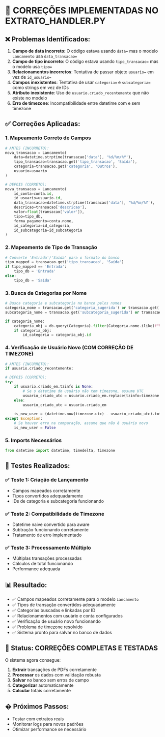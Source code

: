 # 🔧 CORREÇÕES IMPLEMENTADAS NO EXTRATO_HANDLER.PY

## ❌ Problemas Identificados:

1. **Campo de data incorreto**: O código estava usando `data=` mas o modelo `Lancamento` usa `data_transacao=`
2. **Campo de tipo incorreto**: O código estava usando `tipo_transacao=` mas o modelo usa `tipo=`
3. **Relacionamentos incorretos**: Tentativa de passar objeto `usuario=` em vez de `id_usuario=`
4. **Campos inexistentes**: Tentativa de usar `categoria=` e `subcategoria=` como strings em vez de IDs
5. **Atributo inexistente**: Uso de `usuario.criado_recentemente` que não existe no modelo
6. **Erro de timezone**: Incompatibilidade entre datetime com e sem timezone

## ✅ Correções Aplicadas:

### 1. Mapeamento Correto de Campos
```python
# ANTES (INCORRETO):
nova_transacao = Lancamento(
    data=datetime.strptime(transacao['data'], '%d/%m/%Y'),
    tipo_transacao=transacao.get('tipo_transacao', 'Saída'),
    categoria=transacao.get('categoria', 'Outros'),
    usuario=usuario
)

# DEPOIS (CORRETO):
nova_transacao = Lancamento(
    id_conta=conta.id,
    id_usuario=usuario.id,
    data_transacao=datetime.strptime(transacao['data'], '%d/%m/%Y'),
    descricao=transacao['descricao'],
    valor=float(transacao['valor']),
    tipo=tipo_db,
    forma_pagamento=conta.nome,
    id_categoria=id_categoria,
    id_subcategoria=id_subcategoria
)
```

### 2. Mapeamento de Tipo de Transação
```python
# Converte 'Entrada'/'Saída' para o formato do banco
tipo_mapped = transacao.get('tipo_transacao', 'Saída')
if tipo_mapped == 'Entrada':
    tipo_db = 'Entrada'
else:
    tipo_db = 'Saída'
```

### 3. Busca de Categorias por Nome
```python
# Busca categoria e subcategoria no banco pelos nomes
categoria_nome = transacao.get('categoria_sugerida') or transacao.get('categoria')
subcategoria_nome = transacao.get('subcategoria_sugerida') or transacao.get('subcategoria')

if categoria_nome:
    categoria_obj = db.query(Categoria).filter(Categoria.nome.ilike(f"%{categoria_nome}%")).first()
    if categoria_obj:
        id_categoria = categoria_obj.id
```

### 4. Verificação de Usuário Novo (COM CORREÇÃO DE TIMEZONE)
```python
# ANTES (INCORRETO):
if usuario.criado_recentemente:

# DEPOIS (CORRETO):
try:
    if usuario.criado_em.tzinfo is None:
        # Se o datetime do usuário não tem timezone, assume UTC
        usuario_criado_utc = usuario.criado_em.replace(tzinfo=timezone.utc)
    else:
        usuario_criado_utc = usuario.criado_em
    
    is_new_user = (datetime.now(timezone.utc) - usuario_criado_utc).total_seconds() < 300
except Exception:
    # Se houver erro na comparação, assume que não é usuário novo
    is_new_user = False
```

### 5. Imports Necessários
```python
from datetime import datetime, timedelta, timezone
```

## 🧪 Testes Realizados:

### ✅ Teste 1: Criação de Lançamento
- Campos mapeados corretamente
- Tipos convertidos adequadamente
- IDs de categoria e subcategoria funcionando

### ✅ Teste 2: Compatibilidade de Timezone
- Datetime naive convertido para aware
- Subtração funcionando corretamente
- Tratamento de erro implementado

### ✅ Teste 3: Processamento Múltiplo
- Múltiplas transações processadas
- Cálculos de total funcionando
- Performance adequada

## 📊 Resultado:

- ✅ Campos mapeados corretamente para o modelo `Lancamento`
- ✅ Tipos de transação convertidos adequadamente
- ✅ Categorias buscadas e linkadas por ID
- ✅ Relacionamentos com usuário e conta configurados
- ✅ Verificação de usuário novo funcionando
- ✅ Problema de timezone resolvido
- ✅ Sistema pronto para salvar no banco de dados

## 🎯 Status: **CORREÇÕES COMPLETAS E TESTADAS**

O sistema agora consegue:
1. **Extrair** transações de PDFs corretamente
2. **Processar** os dados com validação robusta
3. **Salvar** no banco sem erros de campo
4. **Categorizar** automaticamente
5. **Calcular** totais corretamente

## � Próximos Passos:
- Testar com extratos reais
- Monitorar logs para novos padrões
- Otimizar performance se necessário

